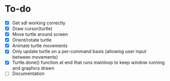 # To-do
- [x] Get sdl working correctly
- [x] Draw cursor(turtle)
- [x] Move turtle around screen
- [x] Orient/rotate turtle
- [x] Animate turtle movements
- [x] Only update turtle on a per-command basis (allowing user input between movements)
- [x] Turtle.done() function at end that runs mainloop to keep window running and graphics drawn
- [ ] Documentation
